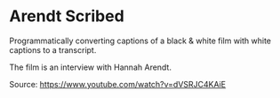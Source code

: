# Arendt Scribed

Programmatically converting captions of a black & white film with white captions to a transcript.

The film is an interview with Hannah Arendt.

Source: https://www.youtube.com/watch?v=dVSRJC4KAiE